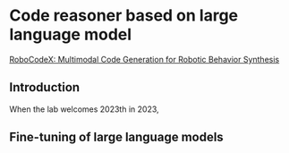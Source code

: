 # Code reasoner based on large language model

[RoboCodeX: Multimodal Code Generation for Robotic Behavior Synthesis](https://arxiv.org/abs/2402.16117)

## Introduction

When the lab welcomes 2023th in 2023,

## Fine-tuning of large language models
